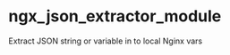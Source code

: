 ngx_json_extractor_module
=========================

Extract JSON string or variable in to local Nginx vars